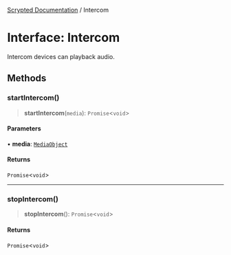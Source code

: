 [Scrypted Documentation](../globals.md) / Intercom

# Interface: Intercom

Intercom devices can playback audio.

## Methods

### startIntercom()

> **startIntercom**(`media`): `Promise`\<`void`\>

#### Parameters

• **media**: [`MediaObject`](MediaObject.md)

#### Returns

`Promise`\<`void`\>

***

### stopIntercom()

> **stopIntercom**(): `Promise`\<`void`\>

#### Returns

`Promise`\<`void`\>
